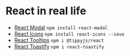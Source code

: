 # React in real life

- [React Modal](https://reactcommunity.org/react-modal/) ```npm install react-modal```
- [React Icons](https://react-icons.github.io/react-icons/)  ```npm install react-icons --save```
- [React Tooltips](https://www.npmjs.com/package/@tippyjs/react) ```npm i @tippyjs/react```
- [React Toastify](https://www.npmjs.com/package/react-toastify) ```npm i react-toastify```

